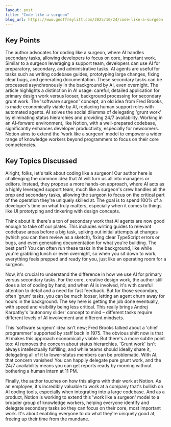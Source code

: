 ```yaml
---
layout: post 
title: "Code like a surgeon"
blog_url: https://www.geoffreylitt.com/2025/10/24/code-like-a-surgeon 
---
```




## Key Points

The author advocates for coding like a surgeon, where AI handles secondary tasks, allowing developers to focus on core, important work.
Similar to a surgeon leveraging a support team, developers can use AI for preparatory, secondary, and administrative tasks.
AI agents are useful for tasks such as writing codebase guides, prototyping large changes, fixing clear bugs, and generating documentation.
These secondary tasks can be processed asynchronously in the background by AI, even overnight.
The article highlights a distinction in AI usage: careful, detailed application for primary design work versus looser, background processing for secondary grunt work.
The 'software surgeon' concept, an old idea from Fred Brooks, is made economically viable by AI, replacing human support roles with automated agents.
AI solves the social dilemma of delegating 'grunt work' by eliminating status hierarchies and providing 24/7 availability.
Working in an AI-forward environment, like Notion, with a well-prepared codebase, significantly enhances developer productivity, especially for newcomers.
Notion aims to extend the 'work like a surgeon' model to empower a wider range of knowledge workers beyond programmers to focus on their core competencies.

## Key Topics Discussed

Alright, folks, let's talk about coding like a surgeon! Our author here is challenging the common idea that AI will turn us all into managers or editors. Instead, they propose a more hands-on approach, where AI acts as a highly leveraged support team, much like a surgeon's crew handles all the prep and secondary tasks, allowing the surgeon to focus on the critical part of the operation they're uniquely skilled at. The goal is to spend 100% of a developer's time on what truly matters, especially when it comes to things like UI prototyping and tinkering with design concepts. 

Think about it: there's a ton of secondary work that AI agents are now good enough to take off our plates. This includes writing guides to relevant codebase areas before a big task, spiking out initial attempts at changes (which you can then review as a sketch), fixing clear TypeScript errors or bugs, and even generating documentation for what you're building. The best part? You can often run these tasks in the background, like while you're grabbing lunch or even overnight, so when you sit down to work, everything feels prepped and ready for you, just like an operating room for a surgeon.

Now, it's crucial to understand the difference in how we use AI for primary versus secondary tasks. For the core, creative design work, the author still does a lot of coding by hand, and when AI is involved, it's with careful attention to detail and a need for fast feedback. But for those secondary, often 'grunt' tasks, you can be much looser, letting an agent churn away for hours in the background. The key here is getting the job done eventually, with speed and visibility being less critical. This really brings Andrej Karpathy's 'autonomy slider' concept to mind – different tasks require different levels of AI involvement and different mindsets.

This 'software surgeon' idea isn't new; Fred Brooks talked about a 'chief programmer' supported by staff back in 1975. The obvious shift now is that AI makes this approach economically viable. But there's a more subtle point too: AI removes the concern about status hierarchies. 'Grunt work' isn't always intellectually fulfilling, and while teams should ideally share it, delegating all of it to lower-status members can be problematic. With AI, that concern vanishes! You can happily delegate pure grunt work, and the 24/7 availability means you can get reports ready by morning without bothering a human intern at 11 PM.

Finally, the author touches on how this aligns with their work at Notion. As an employee, it's incredibly valuable to work at a company that's bullish on AI coding tools, especially when integrating into a large codebase. And as a product, Notion is working to extend this 'work like a surgeon' model to a broader group of knowledge workers, helping everyone identify and delegate secondary tasks so they can focus on their core, most important work. It's about enabling everyone to do what they're uniquely good at, freeing up their time from the mundane.

